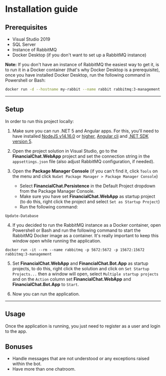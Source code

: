 # Installation guide

## Prerequisites
* Visual Studio 2019
* SQL Server
* Instance of RabbitMQ
* Docker Desktop (if you don't want to set up a RabbitMQ instance)

**Note:** If you don't have an instance of RabbitMQ the easiest way to get it,
is to run it in a Docker container (that's why Docker Desktop is a prerequisite),
once you have installed Docker Desktop, run the following command in Powershell or Bash:

```sh
docker run -d --hostname my-rabbit --name rabbit rabbitmq:3-management
```

---

## Setup
In order to run this project locally:

1. Make sure you can run .NET 5 and Angular apps. For this, you'll need to have installed
[NodeJS v14.16.0](https://nodejs.org/download/release/v14.16.0/) or [higher](https://nodejs.org/es/),
[Angular cli](https://angular.io/cli) and [.NET SDK version 5](https://dotnet.microsoft.com/download/dotnet/5.0).

2. Open the project solution in Visual Studio, go to the  **FinancialChat.WebApp** project and
set the connection string in the `appsettings.json` file (also adjust RabbitMQ configuration, if needed).

3. Open the **Package Manager Console** (if you can't find it, click `Tools` on the menu
and click `NuGet Package Manager > Package Manager Console`)
   - Select **FinancialChat.Persistence** in the Default Project dropdown from the Package Manager Console.
   - Make sure you have set **FinancialChat.WebApp** as startup project (to do this, right click the project and select `Set as Startup Project`)
   - Run the following command:
   
```
Update-Database
```

4. If you decided to run the RabbitMQ instance as a Docker container, open Powershell or Bash
and run the following command to start the RabbitMQ Docker image as a container.
It's really important to keep this window open while running the application.

```
docker run -it --rm --name rabbitmq -p 5672:5672 -p 15672:15672 rabbitmq:3-management
```

5. Set **FinancialChat.WebApp** and **FinancialChat.Bot.App** as startup projects, to do this, right click the solution
and click on `Set Startup Projects...` then a window will open, select `Multiple startup projects`
and on the `Action` column set **FinancialChat.WebApp** and **FinancialChat.Bot.App** to `Start`.

8. Now you can run the application.

---

## Usage
Once the application is running, you just need to register as a user and login to the app.


## Bonuses

- Handle messages that are not understood or any exceptions raised within the bot.
- Have more than one chatroom.
